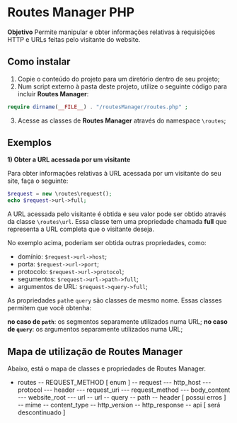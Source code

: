 # Routes Manager PHP

**Objetivo** Permite manipular e obter informações relativas à requisições HTTP e URLs feitas pelo visitante do website.

## Como instalar

1. Copie o conteúdo do projeto para um diretório dentro de seu projeto;
2. Num script externo à pasta deste projeto, utilize o seguinte código para incluir **Routes Manager**:

```php
require dirname(__FILE__) . "/routesManager/routes.php" ;
```

3. Acesse as classes de **Routes Manager** através do namespace `\routes`;

## Exemplos

**1) Obter a URL acessada por um visitante**

Para obter informações relativas à URL acessada por um visitante do seu site, faça o seguinte:

```php
$request = new \routes\request();
echo $request->url->full;
```

A URL acessada pelo visitante é obtida e seu valor pode ser obtido através da classe `\routes\url`. Essa classe tem uma propriedade chamada **full** que representa a URL completa que o visitante deseja.

No exemplo acima, poderiam ser obtida outras propriedades, como:

- domínio: `$request->url->host`;
- porta: `$request->url->port`;
- protocolo: `$request->url->protocol`;
- segumentos: `$request->url->path->full`;
- argumentos de URL: `$request->query->full`;

As propriedades `path`e `query` são classes de mesmo nome. Essas classes permitem que você obtenha:

**no caso de `path`**: os segmentos separamente utilizados numa URL;
**no caso de `query`**: os argumentos separamente utilizados numa URL;

## Mapa de utilização de Routes Manager

Abaixo, está o mapa de classes e propriedades de Routes Manager. 

- routes
-- REQUEST_METHOD [ enum ]
-- request
--- http_host
--- protocol
--- header
--- request_uri
--- request_method
--- body_content
--- website_root
--- url
-- url
-- query
-- path
-- header [ possui erros ]
-- mime
-- content_type
-- http_version
-- http_response
-- api [ será descontinuado ]